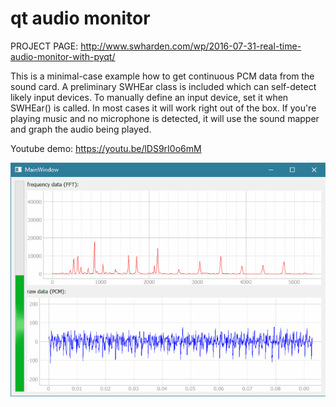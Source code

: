 
# qt audio monitor

PROJECT PAGE: http://www.swharden.com/wp/2016-07-31-real-time-audio-monitor-with-pyqt/

This is a minimal-case example how to get continuous PCM data from the sound card. A preliminary SWHEar class is included which can self-detect likely input devices. To manually define an input device, set it when SWHEar() is called. In most cases it will work right out of the box. If you're playing music and no microphone is detected, it will use the sound mapper and graph the audio being played.

Youtube demo: https://youtu.be/lDS9rI0o6mM

![demo](demo.gif)

